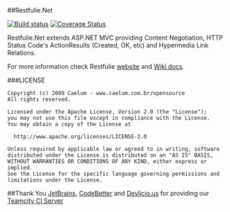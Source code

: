 ##Restfulie.Net

[![Build status](https://ci.appveyor.com/api/projects/status/jiex81pmjui9o5m5?svg=true)](https://ci.appveyor.com/project/AlbertoMonteiro/restfulie-net)
[![Coverage Status](https://coveralls.io/repos/github/AlbertoMonteiro/restfulie.net/badge.svg?branch=master)](https://coveralls.io/github/AlbertoMonteiro/restfulie.net?branch=master)


Restfulie.Net extends ASP.NET MVC providing Content Negotiation, HTTP Status Code's ActionResults (Created, OK, etc) and Hypermedia Link Relations.

For more information check Restfulie [website](http://restfulie.caelum.com.br/) and [Wiki docs](https://github.com/mauricioaniche/restfulie.net/wiki).

###LICENSE

    Copyright (c) 2009 Caelum - www.caelum.com.br/opensource
    All rights reserved.

    Licensed under the Apache License, Version 2.0 (the "License"); 
    you may not use this file except in compliance with the License. 
    You may obtain a copy of the License at 

      http://www.apache.org/licenses/LICENSE-2.0 
 
    Unless required by applicable law or agreed to in writing, software 
    distributed under the License is distributed on an "AS IS" BASIS, 
    WITHOUT WARRANTIES OR CONDITIONS OF ANY KIND, either express or implied. 
    See the License for the specific language governing permissions and 
    limitations under the License. 
    

##Thank You
  [JetBrains](http://www.jetbrains.com/), [CodeBetter](http://codebetter.com/) and [Devlicio.us](http://devlicio.us/blogs/) for providing our [Teamcity CI Server](http://teamcity.codebetter.com)
